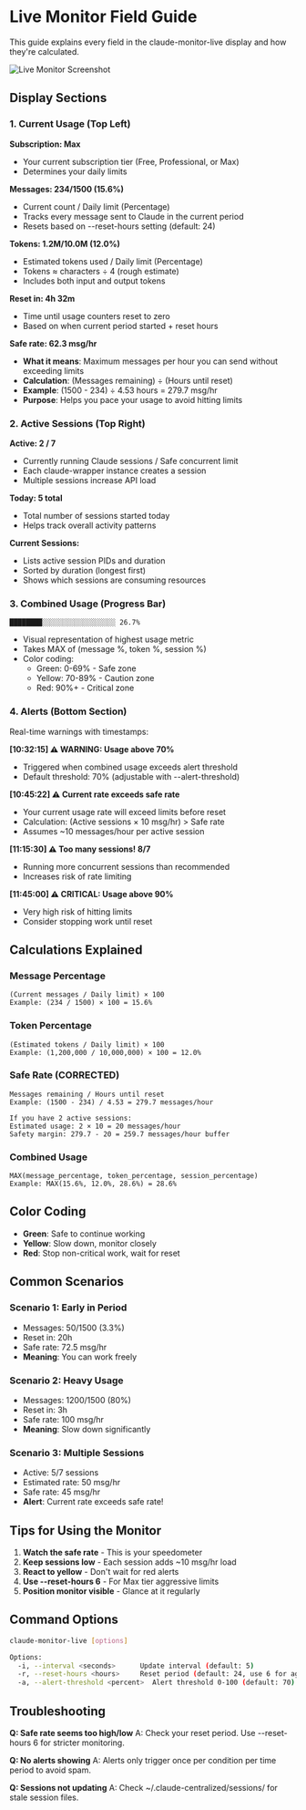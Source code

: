 # Live Monitor Field Guide

This guide explains every field in the claude-monitor-live display and how they're calculated.

![Live Monitor Screenshot](../assets/live-monitor-screenshot.png)

## Display Sections

### 1. Current Usage (Top Left)

**Subscription: Max**
- Your current subscription tier (Free, Professional, or Max)
- Determines your daily limits

**Messages: 234/1500 (15.6%)**
- Current count / Daily limit (Percentage)
- Tracks every message sent to Claude in the current period
- Resets based on --reset-hours setting (default: 24)

**Tokens: 1.2M/10.0M (12.0%)**
- Estimated tokens used / Daily limit (Percentage)
- Tokens ≈ characters ÷ 4 (rough estimate)
- Includes both input and output tokens

**Reset in: 4h 32m**
- Time until usage counters reset to zero
- Based on when current period started + reset hours

**Safe rate: 62.3 msg/hr**
- **What it means**: Maximum messages per hour you can send without exceeding limits
- **Calculation**: (Messages remaining) ÷ (Hours until reset)
- **Example**: (1500 - 234) ÷ 4.53 hours = 279.7 msg/hr
- **Purpose**: Helps you pace your usage to avoid hitting limits

### 2. Active Sessions (Top Right)

**Active: 2 / 7**
- Currently running Claude sessions / Safe concurrent limit
- Each claude-wrapper instance creates a session
- Multiple sessions increase API load

**Today: 5 total**
- Total number of sessions started today
- Helps track overall activity patterns

**Current Sessions:**
- Lists active session PIDs and duration
- Sorted by duration (longest first)
- Shows which sessions are consuming resources

### 3. Combined Usage (Progress Bar)

```
████████░░░░░░░░░░░░░░░░░░ 26.7%
```

- Visual representation of highest usage metric
- Takes MAX of (message %, token %, session %)
- Color coding:
  - Green: 0-69% - Safe zone
  - Yellow: 70-89% - Caution zone
  - Red: 90%+ - Critical zone

### 4. Alerts (Bottom Section)

Real-time warnings with timestamps:

**[10:32:15] ⚠️  WARNING: Usage above 70%**
- Triggered when combined usage exceeds alert threshold
- Default threshold: 70% (adjustable with --alert-threshold)

**[10:45:22] ⚠️  Current rate exceeds safe rate**
- Your current usage rate will exceed limits before reset
- Calculation: (Active sessions × 10 msg/hr) > Safe rate
- Assumes ~10 messages/hour per active session

**[11:15:30] ⚠️  Too many sessions! 8/7**
- Running more concurrent sessions than recommended
- Increases risk of rate limiting

**[11:45:00] ⚠️  CRITICAL: Usage above 90%**
- Very high risk of hitting limits
- Consider stopping work until reset

## Calculations Explained

### Message Percentage
```
(Current messages / Daily limit) × 100
Example: (234 / 1500) × 100 = 15.6%
```

### Token Percentage
```
(Estimated tokens / Daily limit) × 100
Example: (1,200,000 / 10,000,000) × 100 = 12.0%
```

### Safe Rate (CORRECTED)
```
Messages remaining / Hours until reset
Example: (1500 - 234) / 4.53 = 279.7 messages/hour

If you have 2 active sessions:
Estimated usage: 2 × 10 = 20 messages/hour
Safety margin: 279.7 - 20 = 259.7 messages/hour buffer
```

### Combined Usage
```
MAX(message_percentage, token_percentage, session_percentage)
Example: MAX(15.6%, 12.0%, 28.6%) = 28.6%
```

## Color Coding

- **Green**: Safe to continue working
- **Yellow**: Slow down, monitor closely
- **Red**: Stop non-critical work, wait for reset

## Common Scenarios

### Scenario 1: Early in Period
- Messages: 50/1500 (3.3%)
- Reset in: 20h
- Safe rate: 72.5 msg/hr
- **Meaning**: You can work freely

### Scenario 2: Heavy Usage
- Messages: 1200/1500 (80%)
- Reset in: 3h
- Safe rate: 100 msg/hr
- **Meaning**: Slow down significantly

### Scenario 3: Multiple Sessions
- Active: 5/7 sessions
- Estimated rate: 50 msg/hr
- Safe rate: 45 msg/hr
- **Alert**: Current rate exceeds safe rate!

## Tips for Using the Monitor

1. **Watch the safe rate** - This is your speedometer
2. **Keep sessions low** - Each session adds ~10 msg/hr load
3. **React to yellow** - Don't wait for red alerts
4. **Use --reset-hours 6** - For Max tier aggressive limits
5. **Position monitor visible** - Glance at it regularly

## Command Options

```bash
claude-monitor-live [options]

Options:
  -i, --interval <seconds>      Update interval (default: 5)
  -r, --reset-hours <hours>     Reset period (default: 24, use 6 for aggressive)
  -a, --alert-threshold <percent>  Alert threshold 0-100 (default: 70)
```

## Troubleshooting

**Q: Safe rate seems too high/low**
A: Check your reset period. Use --reset-hours 6 for stricter monitoring.

**Q: No alerts showing**
A: Alerts only trigger once per condition per time period to avoid spam.

**Q: Sessions not updating**
A: Check ~/.claude-centralized/sessions/ for stale session files.
